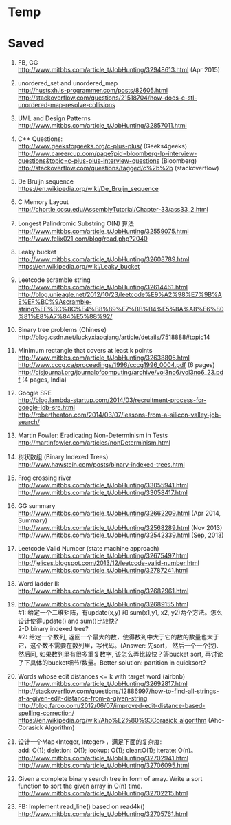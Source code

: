 # Temp


# Saved

1. FB, GG
<br>http://www.mitbbs.com/article_t/JobHunting/32948613.html (Apr 2015)

2. unordered_set and unordered_map
<br>http://hustsxh.is-programmer.com/posts/82605.html
<br>http://stackoverflow.com/questions/21518704/how-does-c-stl-unordered-map-resolve-collisions

3. UML and Design Patterns
<br>http://www.mitbbs.com/article_t/JobHunting/32857011.html

4. C++ Questions:
<br>http://www.geeksforgeeks.org/c-plus-plus/ (Geeks4geeks)
<br>http://www.careercup.com/page?pid=bloomberg-lp-interview-questions&topic=c-plus-plus-interview-questions (Bloomberg)
<br>http://stackoverflow.com/questions/tagged/c%2b%2b (stackoverflow)

4. De Bruijn sequence
<br>https://en.wikipedia.org/wiki/De_Bruijn_sequence

16. C Memory Layout
<br>http://chortle.ccsu.edu/AssemblyTutorial/Chapter-33/ass33_2.html

11. Longest Palindromic Substring O(N) 算法
<br>http://www.mitbbs.com/article_t/JobHunting/32559075.html
<br>http://www.felix021.com/blog/read.php?2040

12. Leaky bucket
<br>http://www.mitbbs.com/article_t/JobHunting/32608789.html
<br>https://en.wikipedia.org/wiki/Leaky_bucket

14. Leetcode scramble string
<br>http://www.mitbbs.com/article_t/JobHunting/32614461.html
<br>http://blog.unieagle.net/2012/10/23/leetcode%E9%A2%98%E7%9B%AE%EF%BC%9Ascramble-string%EF%BC%8C%E4%B8%89%E7%BB%B4%E5%8A%A8%E6%80%81%E8%A7%84%E5%88%92/

19. Binary tree problems (Chinese)
<br>http://blog.csdn.net/luckyxiaoqiang/article/details/7518888#topic14

21. Minimum rectangle that covers at least k points
<br>http://www.mitbbs.com/article_t/JobHunting/32638805.html
<br>http://www.cccg.ca/proceedings/1996/cccg1996_0004.pdf (6 pages)
<br>http://cisjournal.org/journalofcomputing/archive/vol3no6/vol3no6_23.pdf (4 pages, India)

23. Google SRE
<br>http://blog.lambda-startup.com/2014/03/recruitment-process-for-google-job-sre.html
<br>http://robertheaton.com/2014/03/07/lessons-from-a-silicon-valley-job-search/

24. Martin Fowler: Eradicating Non-Determinism in Tests
<br>http://martinfowler.com/articles/nonDeterminism.html

25. 树状数组 (Binary Indexed Trees)
<br>http://www.hawstein.com/posts/binary-indexed-trees.html

11. Frog crossing river
<br>http://www.mitbbs.com/article_t/JobHunting/33055941.html
<br>http://www.mitbbs.com/article_t/JobHunting/33058417.html 

13. GG summary
<br>http://www.mitbbs.com/article_t/JobHunting/32662209.html (Apr 2014, Summary)
<br>http://www.mitbbs.com/article_t/JobHunting/32568289.html (Nov 2013)
<br>http://www.mitbbs.com/article_t/JobHunting/32542339.html (Sep, 2013)

14. Leetcode Valid Number (state machine approach)
<br>http://www.mitbbs.com/article_t/JobHunting/32675497.html
<br>http://jelices.blogspot.com/2013/12/leetcode-valid-number.html
<br>http://www.mitbbs.com/article_t/JobHunting/32787241.html 

16. Word ladder II:
<br>http://www.mitbbs.com/article_t/JobHunting/32682961.html

17. http://www.mitbbs.com/article_t/JobHunting/32689155.html 
<br>#1: 给定一个二维矩阵，有update(x,y) 和 sum(x1,y1, x2, y2)两个方法。怎么设计使得update() and sum()比较快?
<br>2-D binary indexed tree?
<br>#2: 给定一个数列, 返回一个最大的数，使得数列中大于它的数的数量也大于它，这个数不需要在数列里，写代码。(Answer: 先sort， 然后一个一个找).  然后问, 如果数列里有很多重复数字, 该怎么弄比较快？答bucket sort, 再讨论了下具体的bucket细节/数量。Better solution: partition in quicksort?

19. Words whose edit distances <= k with target word (airbnb)
<br>http://www.mitbbs.com/article_t/JobHunting/32692817.html
<br>http://stackoverflow.com/questions/12886997/how-to-find-all-strings-at-a-given-edit-distance-from-a-given-string
<br>http://blog.faroo.com/2012/06/07/improved-edit-distance-based-spelling-correction/
<br>https://en.wikipedia.org/wiki/Aho%E2%80%93Corasick_algorithm (Aho-Corasick Algorithm)

20. 设计一个Map<Integer, Integer>，满足下面的复杂度:
<br>add: O(1);  deletion: O(1);  lookup: O(1);  clear:O(1);  iterate: O(n)。
<br>http://www.mitbbs.com/article_t/JobHunting/32702941.html
<br>http://www.mitbbs.com/article_t/JobHunting/32706095.html

21. Given a complete binary search tree in form of array. Write a sort function to sort the given array in O(n) time.
<br>http://www.mitbbs.com/article_t/JobHunting/32702215.html

22. FB: Implement read_line() based on read4k()
<br>http://www.mitbbs.com/article_t/JobHunting/32705761.html



